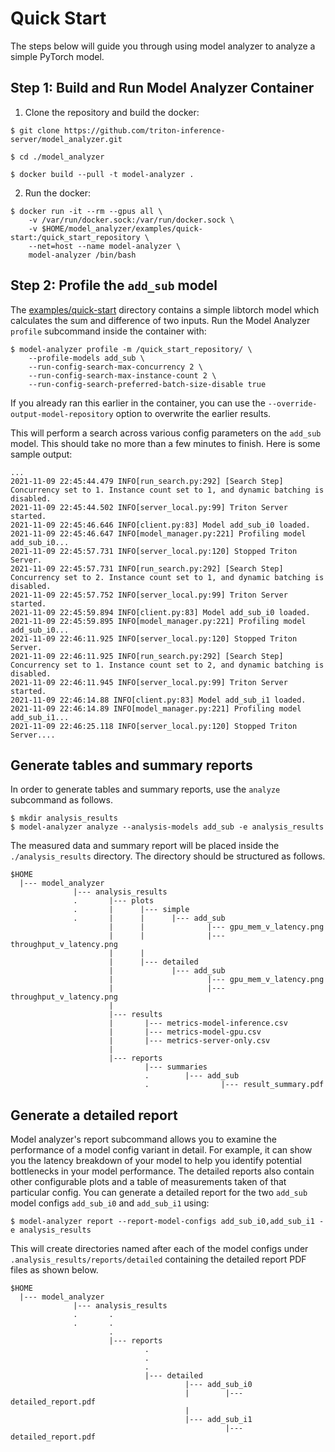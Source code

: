 <!--
Copyright (c) 2020-2021, NVIDIA CORPORATION & AFFILIATES. All rights reserved.

Licensed under the Apache License, Version 2.0 (the "License");
you may not use this file except in compliance with the License.
You may obtain a copy of the License at

    http://www.apache.org/licenses/LICENSE-2.0

Unless required by applicable law or agreed to in writing, software
distributed under the License is distributed on an "AS IS" BASIS,
WITHOUT WARRANTIES OR CONDITIONS OF ANY KIND, either express or implied.
See the License for the specific language governing permissions and
limitations under the License.
-->

# Quick Start

The steps below will guide you through using model analyzer to analyze a simple PyTorch model.

## Step 1: Build and Run Model Analyzer Container

1. Clone the repository and build the docker:
```
$ git clone https://github.com/triton-inference-server/model_analyzer.git

$ cd ./model_analyzer

$ docker build --pull -t model-analyzer .
```

2. Run the docker:
```
$ docker run -it --rm --gpus all \
    -v /var/run/docker.sock:/var/run/docker.sock \
    -v $HOME/model_analyzer/examples/quick-start:/quick_start_repository \
    --net=host --name model-analyzer \
    model-analyzer /bin/bash
```

## Step 2: Profile the `add_sub` model

The [examples/quick-start](../examples/quick-start) directory contains a simple
libtorch model which calculates the sum and difference of two inputs. Run the
Model Analyzer `profile` subcommand inside the container with:

```
$ model-analyzer profile -m /quick_start_repository/ \
    --profile-models add_sub \
    --run-config-search-max-concurrency 2 \
    --run-config-search-max-instance-count 2 \
    --run-config-search-preferred-batch-size-disable true
```

If you already ran this earlier in the container, you can use the `--override-output-model-repository` option to overwrite the earlier results.

This will perform a search across various config parameters on the `add_sub`
model. This should take no more than a few minutes to finish. Here is some sample output:

```
...
2021-11-09 22:45:44.479 INFO[run_search.py:292] [Search Step] Concurrency set to 1. Instance count set to 1, and dynamic batching is disabled.
2021-11-09 22:45:44.502 INFO[server_local.py:99] Triton Server started.
2021-11-09 22:45:46.646 INFO[client.py:83] Model add_sub_i0 loaded.
2021-11-09 22:45:46.647 INFO[model_manager.py:221] Profiling model add_sub_i0...
2021-11-09 22:45:57.731 INFO[server_local.py:120] Stopped Triton Server.
2021-11-09 22:45:57.731 INFO[run_search.py:292] [Search Step] Concurrency set to 2. Instance count set to 1, and dynamic batching is disabled.
2021-11-09 22:45:57.752 INFO[server_local.py:99] Triton Server started.
2021-11-09 22:45:59.894 INFO[client.py:83] Model add_sub_i0 loaded.
2021-11-09 22:45:59.895 INFO[model_manager.py:221] Profiling model add_sub_i0...
2021-11-09 22:46:11.925 INFO[server_local.py:120] Stopped Triton Server.
2021-11-09 22:46:11.925 INFO[run_search.py:292] [Search Step] Concurrency set to 1. Instance count set to 2, and dynamic batching is disabled.
2021-11-09 22:46:11.945 INFO[server_local.py:99] Triton Server started.
2021-11-09 22:46:14.88 INFO[client.py:83] Model add_sub_i1 loaded.
2021-11-09 22:46:14.89 INFO[model_manager.py:221] Profiling model add_sub_i1...
2021-11-09 22:46:25.118 INFO[server_local.py:120] Stopped Triton Server....
```

## Generate tables and summary reports
In order to generate tables and summary reports, use the `analyze` subcommand as
follows.

```
$ mkdir analysis_results
$ model-analyzer analyze --analysis-models add_sub -e analysis_results
```

The measured data and summary report will be placed inside the
`./analysis_results` directory. The directory should be structured as follows.

```
$HOME
  |--- model_analyzer
              |--- analysis_results
              .       |--- plots
              .       |      |--- simple
              .       |      |      |--- add_sub
                      |      |              |--- gpu_mem_v_latency.png
                      |      |              |--- throughput_v_latency.png
                      |      |
                      |      |--- detailed
                      |             |--- add_sub
                      |                     |--- gpu_mem_v_latency.png
                      |                     |--- throughput_v_latency.png
                      | 
                      |--- results
                      |       |--- metrics-model-inference.csv 
                      |       |--- metrics-model-gpu.csv 
                      |       |--- metrics-server-only.csv
                      |
                      |--- reports
                              |--- summaries 
                              .        |--- add_sub
                              .                |--- result_summary.pdf
```

## Generate a detailed report

Model analyzer's report subcommand allows you to examine the performance of a
model config variant in detail. For example, it can show you the latency
breakdown of your model to help you identify potential bottlenecks in your model
performance. The detailed reports also contain other configurable plots and a
table of measurements taken of that particular config. You can generate a
detailed report for the two `add_sub` model configs `add_sub_i0` and
`add_sub_i1` using:

```
$ model-analyzer report --report-model-configs add_sub_i0,add_sub_i1 -e analysis_results 
```

This will create directories named after each of the model configs under
`.analysis_results/reports/detailed` containing the detailed report PDF files as
shown below.

```
$HOME
  |--- model_analyzer
              |--- analysis_results
              .       .
              .       .
                      .
                      |--- reports
                              .
                              .
                              .
                              |--- detailed
                                       |--- add_sub_i0
                                       |        |--- detailed_report.pdf
                                       |
                                       |--- add_sub_i1
                                                |--- detailed_report.pdf

```
